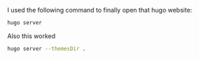 


I used the following command to finally open that hugo website:
```sh
hugo server
```

Also this worked
```sh
hugo server --themesDir .
```
